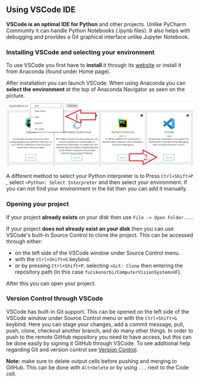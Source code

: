 ## Using VSCode IDE

**VSCode is an optimal IDE for Python** and other projects. Unlike PyCharm Community it can handle Python Notebooks (.ipynb files). It also helps with debugging and provides a Git graphical interface unlike Jupyter Notebook.

### Installing VSCode and selecting your environment

To use VSCode you first have to **install** it through its [website](https://code.visualstudio.com/) or install it from Anaconda (found under Home page).

After installation you can launch VSCode. When using Anaconda you can **select the environment** at the top of Anaconda Navigator as seen on the picture.
![Anaconda environment selection](/tutorials/imgs/img2.jpg)

A different method to select your Python interpreter is to Press `Ctrl+Shift+P` , select `>Python: Select Interpreter` and then select your environment. If you can not find your environment in the list then you can add it manually.

### Opening your project

If your project **already exists** on your disk then use `File -> Open Folder...`.

If your project **does not already exist on your disk** then you can use VSCode's built-in Source Control to clone the project. This can be accessed through either: 

 - on the left side of the VSCode window under Source Control menu.
 - with the `Ctrl+Shift+G` keybind.
 - or by pressing `Ctrl+Shift+P`, selecting `>Git: Clone` then entering the repository path (in this case `fucskonorbi/ComputerVisionSystemsHF`).

After this you can open your project.

### Version Control through VSCode

VSCode has built-in Git support. This can be opened on the left side of the VSCode window under Source Control menu or with the `Ctrl+Shift+G` keybind. Here you can stage your changes, add a commit message, pull, push, clone, checkout another branch, and do many other things. In order to push to the remote GitHub repository you need to have access, but this can be done easily by signing it GitHub through VSCode. To see additional help regarding Git and version control see [Version Control](/tutorials/git.md).

**Note:** make sure to delete output cells before pushing and merging to GitHub. This can be done with `Alt+Delete` or by using `...` next to the Code cell.
